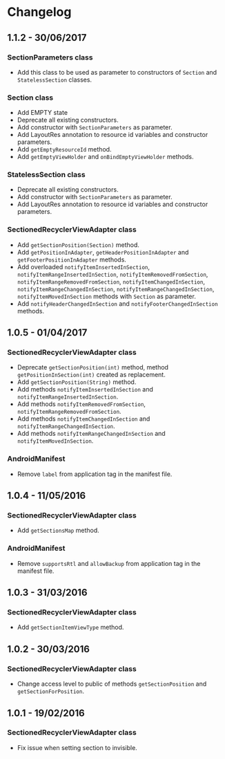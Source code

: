 # Changelog

## 1.1.2 - 30/06/2017
### SectionParameters class
- Add this class to be used as parameter to constructors of `Section` and `StatelessSection` classes.

### Section class
- Add EMPTY state
- Deprecate all existing constructors.
- Add constructor with `SectionParameters` as parameter.
- Add LayoutRes annotation to resource id variables and constructor parameters.
- Add `getEmptyResourceId` method.
- Add `getEmptyViewHolder` and `onBindEmptyViewHolder` methods.

### StatelessSection class
- Deprecate all existing constructors.
- Add constructor with `SectionParameters` as parameter.
- Add LayoutRes annotation to resource id variables and constructor parameters.

### SectionedRecyclerViewAdapter class
- Add `getSectionPosition(Section)` method.
- Add `getPositionInAdapter`, `getHeaderPositionInAdapter` and `getFooterPositionInAdapter` methods.
- Add overloaded `notifyItemInsertedInSection`, `notifyItemRangeInsertedInSection`, `notifyItemRemovedFromSection`, `notifyItemRangeRemovedFromSection`, `notifyItemChangedInSection`, `notifyItemRangeChangedInSection`, `notifyItemRangeChangedInSection`, `notifyItemMovedInSection` methods with `Section` as parameter.
- Add `notifyHeaderChangedInSection` and `notifyFooterChangedInSection` methods.

## 1.0.5 - 01/04/2017
### SectionedRecyclerViewAdapter class
- Deprecate `getSectionPosition(int)` method, method `getPositionInSection(int)` created as replacement.
- Add `getSectionPosition(String)` method.
- Add methods `notifyItemInsertedInSection` and `notifyItemRangeInsertedInSection`.
- Add methods `notifyItemRemovedFromSection`, `notifyItemRangeRemovedFromSection`.
- Add methods `notifyItemChangedInSection` and `notifyItemRangeChangedInSection`.
- Add methods `notifyItemRangeChangedInSection` and `notifyItemMovedInSection`.

### AndroidManifest
- Remove `label` from application tag in the manifest file.

## 1.0.4 - 11/05/2016
### SectionedRecyclerViewAdapter class
- Add `getSectionsMap` method.

### AndroidManifest
- Remove `supportsRtl` and `allowBackup` from application tag in the manifest file.

## 1.0.3 - 31/03/2016
### SectionedRecyclerViewAdapter class
- Add `getSectionItemViewType` method.

## 1.0.2 - 30/03/2016
### SectionedRecyclerViewAdapter class
- Change access level to public of methods `getSectionPosition` and `getSectionForPosition`.

## 1.0.1 - 19/02/2016
### SectionedRecyclerViewAdapter class
- Fix issue when setting section to invisible.
